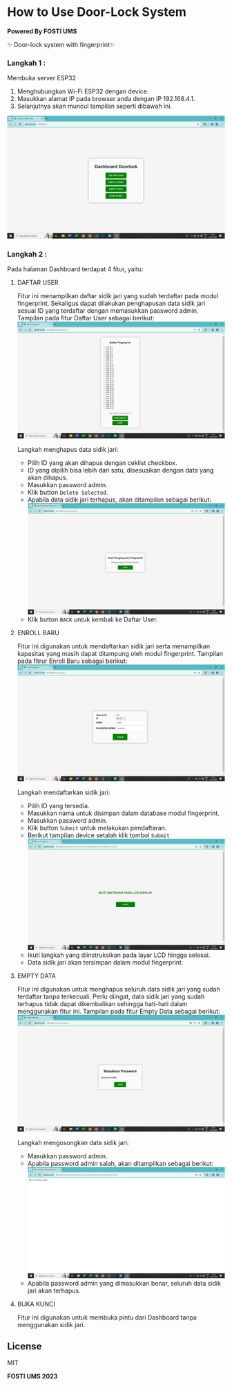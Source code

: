 # How to Use Door-Lock System

**Powered By FOSTI UMS**

✨ Door-lock system with fingerprint✨  

### Langkah 1 :
Membuka server ESP32
1. Menghubungkan Wi-Fi ESP32 dengan device.
2. Masukkan alamat IP pada browser anda dengan IP 192.168.4.1.
3. Selanjutnya akan muncul tampilan seperti dibawah ini.

![](https://github.com/FOSTI-UMS/esp32-doorlock/blob/main/assets/use/dashboard.png)

### Langkah 2 :
Pada halaman Dashboard terdapat 4 fitur, yaitu:
1. DAFTAR USER
   
    Fitur ini menampilkan daftar sidik jari yang sudah terdaftar pada modul fingerprint. Sekaligus dapat dilakukan penghapusan data sidik jari sesuai ID yang terdaftar dengan memasukkan password admin. Tampilan pada fitur Daftar User sebagai berikut:
    ![](https://github.com/FOSTI-UMS/esp32-doorlock/blob/main/assets/use/list.png)
    
    Langkah menghapus data sidik jari:
    - Pilih ID yang akan dihapus dengan ceklist checkbox.
    - ID yang dipilih bisa lebih dari satu, disesuaikan dengan data yang akan dihapus.
    - Masukkan password admin.
    - Klik button `Delete Selected`. 
    - Apabila data sidik jari terhapus, akan ditampilan sebagai berikut:
    ![](https://github.com/FOSTI-UMS/esp32-doorlock/blob/main/assets/use/delete.png)
    - Klik button `BACK` untuk kembali ke Daftar User.

3. ENROLL BARU
   
    Fitur ini digunakan untuk mendaftarkan sidik jari serta menampilkan kapasitas yang masih dapat ditampung oleh modul fingerprint. Tampilan pada fitrur Enroll Baru sebagai berikut:
    ![](https://github.com/FOSTI-UMS/esp32-doorlock/blob/main/assets/use/enroll.png)

    Langkah mendaftarkan sidik jari:
    - Pilih ID yang tersedia.
    - Masukkan nama untuk disimpan dalam database modul fingerprint.
    - Masukkan password admin.
    - Klik button `Submit` untuk melakukan pendaftaran.
    - Berikut tampilan device setalah klik tombol `Submit` 
    ![](https://github.com/FOSTI-UMS/esp32-doorlock/blob/main/assets/use/prosesEnroll.png)
    - Ikuti langkah yang diinstruksikan pada layar LCD hingga selesai.
    - Data sidik jari akan tersimpan dalam modul fingerprint.

5. EMPTY DATA
   
    Fitur ini digunakan untuk menghapus seluruh data sidik jari yang sudah terdaftar tanpa terkecuali. Perlu diingat, data sidik jari yang sudah terhapus tidak dapat dikembalikan sehingga hati-hati dalam menggunakan fitur ini. Tampilan pada fitur Empty Data sebagai berikut:
    ![](https://github.com/FOSTI-UMS/esp32-doorlock/blob/main/assets/use/deleteDatabase.png)

    Langkah mengosongkan data sidik jari:
    - Masukkan password admin.
    - Apabila password admin salah, akan ditampilkan sebagai berikut:
    ![](https://github.com/FOSTI-UMS/esp32-doorlock/blob/main/assets/use/wrong.png)
    - Apabila password admin yang dimasukkan benar, seluruh data sidik jari akan terhapus.

7. BUKA KUNCI
   
    Fitur ini digunakan untuk membuka pintu dari Dashboard tanpa menggunakan sidik jari.

## License

MIT

**FOSTI UMS 2023**

